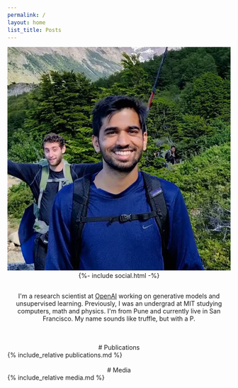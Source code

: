 ```yaml
---
permalink: /
layout: home
list_title: Posts
---
```

<div markdown="1" style="text-align: center">
<img class="profile" src="assets/imgs/profile.jpg">
<div style="padding-bottom: 15px">{%- include social.html -%}</div>

I'm a research scientist at [OpenAI][openai] working on generative models and unsupervised learning. Previously, I was an undergrad at MIT studying computers, math and physics. I'm from Pune and currently live in San Francisco. My name sounds like truffle, but with a P. 

[openai]: https://openai.com

</div>

<br id="Publications">
<br>
<div markdown="1" style="text-align: center">
# Publications
</div>
{% include_relative publications.md %}

<br id="Media">
<br>
<div markdown="1" style="text-align: center">
# Media
</div>
{% include_relative media.md %}
